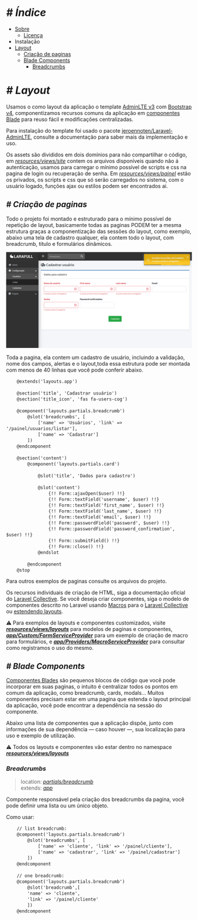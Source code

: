 # *# Índice*

- [Sobre](/README.md)
  - [Licença](/README.md)
- Instalação
- [Layout](##layout) 
   - [Criação de paginas](#criação-de-paginas)
   - [Blade Components](#blade-components)
      - [Breadcrumbs](#breadcrumbs)

# *# Layout*

Usamos o como layout da aplicação o template [AdminLTE v3](https://adminlte.io/docs/3.0/layout.html) com [Bootstrap v4](https://getbootstrap.com/docs/4.0/getting-started/introduction/), componentizamos recursos comuns da aplicação em [componentes Blade](#blade-components) para reuso fácil e modificações centralizadas.

Para instalação do template foi usado o pacote [jeroennoten/Laravel-AdminLTE](https://github.com/jeroennoten/Laravel-AdminLTE/), consulte a documentação para saber mais da implementação e uso. 

Os assets são divididos em dois domínios para não compartilhar o código, em [*resources/views/site*](./resources/views/site) contem os arquivos disponíveis quando não á autenticação, usamos para carregar o mínimo possível de scripts e css na pagina de login ou recuperação de senha.  Em [*resources/views/painel*](../resources/views/painel) estão os privados, os scripts e css que só serão carregados no sistema, com o usuário logado, funções ajax ou estilos podem ser encontrados ai. 

## *# Criação de paginas*

Todo o projeto foi montado e estruturado para o mínimo possível de repetição de layout, basicamente todas as paginas PODEM ter a mesma estrutura graças a componentização das sessões do layout, como exemplo, abaixo uma tela de cadastro qualquer, ela contem todo o layout, com breadcrumb, titulo e formulários dinâmicos.

![store_model_example](./images/store_model_example.png)



Toda a pagina, ela contem um cadastro de usuário, incluindo a validação, nome dos campos, alertas e o layout,toda essa estrutura pode ser montada com menos de 40 linhas que você pode conferir abaixo.

```
    @extends('layouts.app')

    @section('title', 'Cadastrar usuário')
    @section('title_icon', 'fas fa-users-cog')

    @component('layouts.partials.breadcrumb')
        @slot('breadcrumbs', [
            ['name' => 'Usuários', 'link' => '/painel/usuarios/listar'],
            ['name' => 'Cadastrar']
        ])
    @endcomponent

    @section('content')
        @component('layouts.partials.card')
        
            @slot('title', 'Dados para cadastro')

            @slot('content')
                {!! Form::ajaxOpen($user) !!}
                {!! Form::textField('username', $user) !!}
                {!! Form::textField('first_name', $user) !!}
                {!! Form::textField('last_name', $user) !!}
                {!! Form::textField('email', $user) !!}
                {!! Form::passwordField('password', $user) !!}
                {!! Form::passwordField('password_confirmation', $user) !!}
                {!! Form::submitField() !!}
                {!! Form::close() !!}
            @endslot

        @endcomponent
    @stop
```



Para outros exemplos de paginas consulte os arquivos do projeto.

Os recursos individuais de criação de HTML, siga a documentação oficial do [Laravel Collective](https://laravelcollective.com/docs/6.0/html). Se você deseja criar  componentes, siga o modelo de componentes descrito no Laravel usando [Macros](https://tighten.co/blog/the-magic-of-laravel-macros/) para o [Laravel Collective](https://laravelcollective.com/docs/6.0/html#custom-macros) ou [estendendo layouts](https://laravel.com/docs/7.x/blade#extending-a-layout).

&#9888; Para exemplos de layouts e componentes customizados, visite [***resources/views/layouts***](./resources/views/layouts) para modelos de paginas e componentes, [***app/Custom/FormServiceProvider***](./app/Custom/FormServiceProvider.php) para um exemplo de criação de macro para formulários, e [***app/Providers/MacroServiceProvider***](./app/Providers/MacroServiceProvider.php) para consultar como registramos o uso do mesmo.

## *# Blade Components*

[Componentes Blades](https://laravel.com/docs/7.x/blade) são pequenos blocos de código que você pode incorporar em suas paginas, o intuito é centralizar todos os pontos em comum da aplicação, como breadcrumb, cards, modals...  Muitos componentes precisam estar em uma pagina que estenda o layout principal da aplicação, você  pode encontrar a dependência na sessão do componente.

Abaixo uma lista de componentes que a aplicação dispõe, junto com informações de sua dependência  — caso houver —, sua localização para uso e exemplo de utilização.

&#9888; Todos os layouts e componentes vão estar dentro no namespace [***resources/views/layouts***](./resources/views/layouts)

### *Breadcrumbs*

> location: [*partials/breadcrumb*](./resources/views/layouts/partials/breadcrumb.blade.php) <br>
> extends: [*app*](./resources/views/layouts/app.blade.php)

Componente responsável pela criação dos breadcrumbs da pagina,
você pode definir uma lista ou um único objeto.

Como usar:

        // list breadcrumb:
        @component('layouts.partials.breadcrumb')
            @slot('breadcrumbs', [
                ['name' => 'cliente', 'link' => '/painel/cliente'],
                ['name' => 'cadastrar', 'link' => '/painel/cadastrar']
            ])
        @endcomponent
    
        // one breadcrumb:
        @component('layouts.partials.breadcrumb')
            @slot('breadcrumb',[
            'name' => 'cliente',
            'link' => '/painel/cliente'
            ])
        @endcomponent
